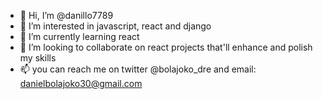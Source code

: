 - 👋 Hi, I’m @danillo7789
- 👀 I’m interested in javascript, react and django
- 🌱 I’m currently learning react
- 💞️ I’m looking to collaborate on react projects that'll enhance and polish my skills
- 📫 you can reach me on twitter @bolajoko_dre and email: danielbolajoko30@gmail.com
